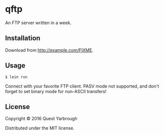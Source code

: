 # qftp

An FTP server written in a week.

## Installation

Download from http://example.com/FIXME.

## Usage

    $ lein run

Connect with your favorite FTP client. PASV mode not supported, and don't forget to set binary mode for non-ASCII transfers!

## License

Copyright © 2016 Quest Yarbrough

Distributed under the MIT license.
